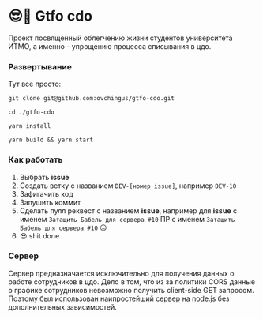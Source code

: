 # 😎🤳 Gtfo cdo

Проект посвященный облегчению жизни студентов университета ИТМО, а именно - упрощению процесса списывания в цдо.

### Развертывание

Тут все просто: 
```
git clone git@github.com:ovchingus/gtfo-cdo.git

cd ./gtfo-cdo

yarn install

yarn build && yarn start
```

### Как работать
1) Выбрать **issue** 
2) Создать ветку с названием `DEV-[номер issue]`, например `DEV-10`
3) Зафигачить код
4) Запушить коммит
5) Сделать пулл реквест с названием **issue**, например для **issue** с именем `Затащить Бабель для сервера #10` ПР с именем `Затащить Бабель для сервера #10` 😑
6)  😎 shit done

### Сервер
Сервер предназначается исключительно для получения данных о работе сотрудников в цдо. Дело в том, что из за политики CORS данные о графике сотрудников невозможно получить client-side GET запросом. Поэтому был использован наипростейший сервер на node.js без дополнительных зависимостей.